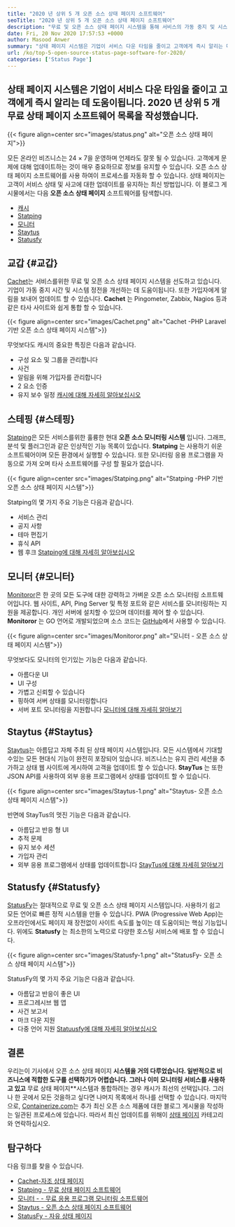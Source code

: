 ```yaml
---
title: "2020 년 상위 5 개 오픈 소스 상태 페이지 소프트웨어" 
seoTitle: "2020 년 상위 5 개 오픈 소스 상태 페이지 소프트웨어" 
description: "무료 및 오픈 소스 상태 페이지 시스템을 통해 서비스의 가동 중지 및 시스템 중단을 개선하십시오. 고객을 업데이트하려면 알림을 보내십시오." 
date: Fri, 20 Nov 2020 17:57:53 +0000
author: Masood Anwer
summary: "상태 페이지 시스템은 기업이 서비스 다운 타임을 줄이고 고객에게 즉시 알리는 데 도움이됩니다. 2020 년 상위 5 개 무료 상태 페이지 소프트웨어 목록을 작성했습니다." 
url: /ko/top-5-open-source-status-page-software-for-2020/
categories: ['Status Page']
---
```


## 상태 페이지 시스템은 기업이 서비스 다운 타임을 줄이고 고객에게 즉시 알리는 데 도움이됩니다. 2020 년 상위 5 개 무료 상태 페이지 소프트웨어 목록을 작성했습니다.

{{< figure align=center src="images/status.png" alt="오픈 소스 상태 페이지">}}

모든 온라인 비즈니스는 24 × 7을 운영하며 언제라도 잘못 될 수 있습니다. 고객에게 문제에 대해 업데이트하는 것이 매우 중요하므로 정보를 유지할 수 있습니다. 오픈 소스 상태 페이지 소프트웨어를 사용 하여이 프로세스를 자동화 할 수 있습니다. 상태 페이지는 고객이 서비스 상태 및 사고에 대한 업데이트를 유지하는 최신 방법입니다. 이 블로그 게시물에서는 다음  **오픈 소스 상태 페이지**  소프트웨어를 탐색합니다.
  * [캐시][1]
  * [Statping][2]
  * [모니터][3]
  * [Staytus][4]
  * [Statusfy][5]

## 교갑 {#교갑}

[Cachet][6]는 서비스를위한 무료 및 오픈 소스 상태 페이지 시스템을 선도하고 있습니다. 기업이 가동 중지 시간 및 시스템 정전을 개선하는 데 도움이됩니다. 또한 가입자에게 알림을 보내어 업데이트 할 수 있습니다.  **Cachet**  는 Pingometer, Zabbix, Nagios 등과 같은 타사 사이트와 쉽게 통합 할 수 있습니다.

{{< figure align=center src="images/Cachet.png" alt="Cachet -PHP Laravel 기반 오픈 소스 상태 페이지 시스템">}}

무엇보다도 캐시의 중요한 특징은 다음과 같습니다.
  * 구성 요소 및 그룹을 관리합니다
  * 사건
  * 알림을 위해 가입자를 관리합니다
  * 2 요소 인증
  * 유지 보수 일정
[캐시에 대해 자세히 알아보십시오][7]

## 스테핑 {#스테핑}

[Statping][8]은 모든 서비스를위한 훌륭한 현대  **오픈 소스 모니터링 시스템** 입니다. 그래프, 분석 및 플러그인과 같은 인상적인 기능 목록이 있습니다. **Statping**  는 사용하기 쉬운 소프트웨어이며 모든 환경에서 실행할 수 있습니다. 또한 모니터링 응용 프로그램을 자동으로 가져 오며 타사 소프트웨어를 구성 할 필요가 없습니다.

{{< figure align=center src="images/Statping.png" alt="Statping -PHP 기반 오픈 소스 상태 페이지 시스템">}}

Statping의 몇 가지 주요 기능은 다음과 같습니다.
  * 서비스 관리
  * 공지 사항
  * 테마 편집기
  * 휴식 API
  * 웹 후크
[Statping에 대해 자세히 알아보십시오][9]

## 모니터 {#모니터}

[Monitoror][10]은 한 곳의 모든 도구에 대한 강력하고 가벼운 오픈 소스 모니터링 소프트웨어입니다. 웹 사이트, API, Ping Server 및 특정 포트와 같은 서비스를 모니터링하는 지원을 제공합니다. 개인 서버에 설치할 수 있으며 데이터를 제어 할 수 있습니다.  **Monitoror**  는 GO 언어로 개발되었으며 소스 코드는 [GitHub][11]에서 사용할 수 있습니다.

{{< figure align=center src="images/Monitoror.png" alt="모니터 - 오픈 소스 상태 페이지 시스템">}}

무엇보다도 모니터의 인기있는 기능은 다음과 같습니다.
  * 아름다운 UI
  * UI 구성
  * 가볍고 신뢰할 수 있습니다
  * 핑하여 서버 상태를 모니터링합니다
  * 서버 포트 모니터링을 지원합니다
[모니터에 대해 자세히 알아보기][12]

## Staytus {#Staytus}

[Staytus][13]는 아름답고 자체 주최 된 상태 페이지 시스템입니다. 모든 시스템에서 기대할 수있는 모든 현대식 기능이 완전히 포장되어 있습니다. 비즈니스는 유지 관리 세션을 추가하고 상태 웹 사이트에 게시하여 고객을 업데이트 할 수 있습니다.  **StayTus**  는 또한 JSON API를 사용하여 외부 응용 프로그램에서 상태를 업데이트 할 수 있습니다.

{{< figure align=center src="images/Staytus-1.png" alt="Staytus- 오픈 소스 상태 페이지 시스템">}}

반면에 StayTus의 멋진 기능은 다음과 같습니다.
  * 아름답고 반응 형 UI
  * 추적 문제
  * 유지 보수 세션
  * 가입자 관리
  * 외부 응용 프로그램에서 상태를 업데이트합니다
[StayTus에 대해 자세히 알아보기][14]

## Statusfy {#Statusfy}

[StatusFy][15]는 절대적으로 무료 및 오픈 소스 상태 페이지 시스템입니다. 사용하기 쉽고 모든 언어로 빠른 정적 시스템을 만들 수 있습니다. PWA (Progressive Web App)는 오프라인에서도 페이지 재 장전없이 사이트 속도를 높이는 데 도움이되는 핵심 기능입니다. 위에도  **Statusfy**  는 최소한의 노력으로 다양한 호스팅 서비스에 배포 할 수 있습니다.

{{< figure align=center src="images/Statusfy-1.png" alt="StatusFy- 오픈 소스 상태 페이지 시스템">}}

StatusFy의 몇 가지 주요 기능은 다음과 같습니다.
  * 아름답고 반응이 좋은 UI
  * 프로그레시브 웹 앱
  * 사건 보고서
  * 마크 다운 지원
  * 다중 언어 지원
[Statuusfy에 대해 자세히 알아보십시오][16]

## 결론
우리는이 기사에서 오픈 소스 상태 페이지  **시스템을 거의 다루었습니다. 일반적으로 비즈니스에 적합한 도구를 선택하기가 어렵습니다. 그러나 이미 모니터링 서비스를 사용하고 있고**  무료 상태 페이지**시스템과 통합하려는 경우 캐시가 최선의 선택입니다. 그러나 한 곳에서 모든 것을하고 싶다면 나머지 목록에서 하나를 선택할 수 있습니다.
마지막으로, [Containerize.com][17]는 추가 최신 오픈 소스 제품에 대한 블로그 게시물을 작성하는 일관된 프로세스에 있습니다. 따라서 최신 업데이트를 위해이 [상태 페이지][18] 카테고리와 연락하십시오.

## 탐구하다
다음 링크를 찾을 수 있습니다.
  * [Cachet-자조 상태 페이지][7]
  * [Statping - 무료 상태 페이지 소프트웨어][9]
  * [모니터 - - 무료 응용 프로그램 모니터링 소프트웨어][12]
  * [Staytus - 오픈 소스 상태 페이지 소프트웨어][14]
  * [StatusFy - 자유 상태 페이지][16]



 [1]: #Cachet
 [2]: #Statping
 [3]: #Monitoror
 [4]: #Staytus
 [5]: #Statusfy
 [6]: https://cachethq.io/
 [7]: https://products.containerize.com/status/cachet
 [8]: https://statping.com
 [9]: https://products.containerize.com/status/statping
 [10]: https://monitoror.com
 [11]: https://github.com/monitoror/monitoror
 [12]: https://products.containerize.com/status/monitoror
 [13]: https://staytus.co
 [14]: https://products.containerize.com/status/staytus
 [15]: https://marquez.co/statusfy
 [16]: https://products.containerize.com/status/statusfy
 [17]: https://containerize.com
 [18]: https://blog.containerize.com/category/status-page/
